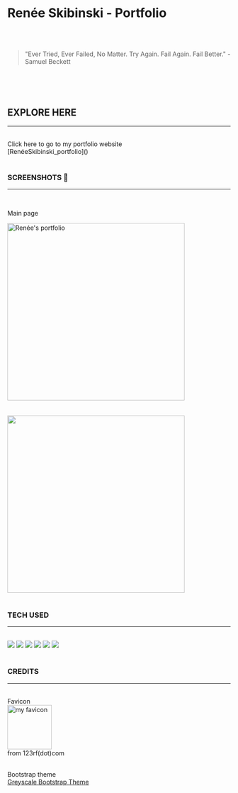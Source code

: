 # Renée Skibinski - Portfolio 


<br>
<br>

> "Ever Tried, Ever Failed, No Matter. Try Again. Fail Again. Fail Better." -Samuel Beckett 

<br>
<br>
<br>

## EXPLORE HERE  
___________________

<br>
Click here to go to my portfolio website <br>[RenéeSkibinski_portfolio]()

<br>
<br>

### SCREENSHOTS 📸
___________
<br>

Main page <br>

<img src ="" alt="Renée's portfolio" width="400"/>
<br>
<br>
 <br>

<img src ="" alt="" width="400"/>
<br>
<br>


### TECH USED 
________________


<br>
 <img src="https://img.shields.io/badge/HTML5-E34F26?style=for-the-badge&logo=html5&logoColor=white">
 <img src="https://img.shields.io/badge/CSS3-1572B6?style=for-the-badge&logo=css3&logoColor=white">
 <img src="https://img.shields.io/badge/JavaScript-F7DF1E?style=for-the-badge&logo=javascript&logoColor=black">
 <img src="https://img.shields.io/badge/Bootstrap-563D7C?style=for-the-badge&logo=bootstrap&logoColor=white">
 <img src="https://img.shields.io/badge/GitHub-100000?style=for-the-badge&logo=github&logoColor=white">
 <img src="https://img.shields.io/badge/Netlify-00C7B7?style=for-the-badge&logo=netlify&logoColor=white">


<br>
<br>


### CREDITS 
______________________________

<br>
Favicon<br>
<img src="https://i.imgur.com/JsLYmXp.jpg" alt="my favicon" width="100" /><br> 
from 123rf(dot)com
<br><br>

Bootstrap theme<br>
[Greyscale Bootstrap Theme](https://startbootstrap.com/theme/grayscale)